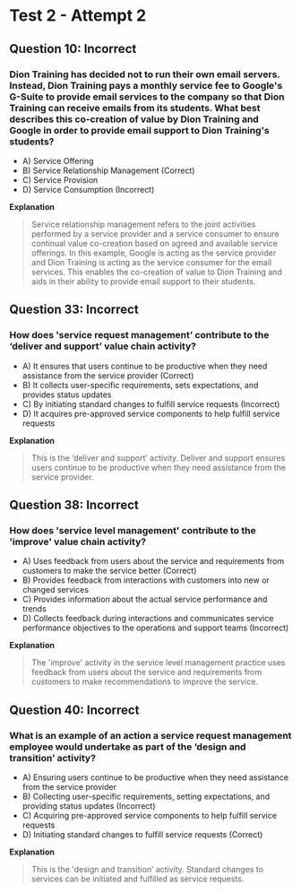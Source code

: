 # Test 2 - Attempt 2

## Question 10: Incorrect

### Dion Training has decided not to run their own email servers. Instead, Dion Training pays a monthly service fee to Google's G-Suite to provide email services to the company so that Dion Training can receive emails from its students. What best describes this co-creation of value by Dion Training and Google in order to provide email support to Dion Training's students?

- A) Service Offering
- B) Service Relationship Management (Correct)
- C) Service Provision
- D) Service Consumption (Incorrect)

**Explanation**

> Service relationship management refers to the joint activities performed by a service provider and a service consumer to ensure continual value co-creation based on agreed and available service offerings. In this example, Google is acting as the service provider and Dion Training is acting as the service consumer for the email services. This enables the co-creation of value to Dion Training and aids in their ability to provide email support to their students.

## Question 33: Incorrect

### How does 'service request management’ contribute to the ‘deliver and support’ value chain activity?

- A) It ensures that users continue to be productive when they need assistance from the service provider (Correct)
- B) It collects user-specific requirements, sets expectations, and provides status updates
- C) By initiating standard changes to fulfill service requests (Incorrect)
- D) It acquires pre-approved service components to help fulfill service requests

**Explanation**

> This is the ‘deliver and support’ activity. Deliver and support ensures users continue to be productive when they need assistance from the service provider.

## Question 38: Incorrect

### How does 'service level management' contribute to the 'improve' value chain activity?

- A) Uses feedback from users about the service and requirements from customers to make the service better (Correct)
- B) Provides feedback from interactions with customers into new or changed services
- C) Provides information about the actual service performance and trends
- D) Collects feedback during interactions and communicates service performance objectives to the operations and support teams (Incorrect)

**Explanation**

> The 'improve' activity in the service level management practice uses feedback from users about the service and requirements from customers to make recommendations to improve the service.

## Question 40: Incorrect

### What is an example of an action a service request management employee would undertake as part of the ‘design and transition’ activity?

- A) Ensuring users continue to be productive when they need assistance from the service provider
- B) Collecting user-specific requirements, setting expectations, and providing status updates (Incorrect)
- C) Acquiring pre-approved service components to help fulfill service requests
- D) Initiating standard changes to fulfill service requests (Correct)

**Explanation**

> This is the 'design and transition’ activity. Standard changes to services can be initiated and fulfilled as service requests.
